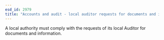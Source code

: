 ```yaml
---
esd_id: 2979
title: "Accounts and audit - local auditor requests for documents and information"
---
```


A local authority must comply with the requests of its local Auditor for documents and information.

